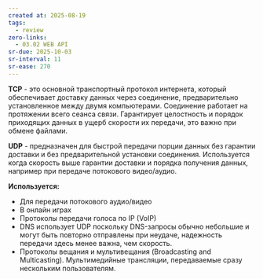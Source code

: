 ```yaml
---
created at: 2025-08-19
tags:
  - review
zero-links:
  - 03.02 WEB API
sr-due: 2025-10-03
sr-interval: 11
sr-ease: 270
---
```

**TCP** - это основной транспортный протокол интернета, который обеспечивает доставку данных через соединение, предварительно установленное между двумя компьютерами. Соединение работает на протяжении всего сеанса связи. Гарантирует целостность и порядок приходящих данных в ущерб скорости их передачи, это важно при обмене файлами.

**UDP** - предназначен для быстрой передачи порции данных без гарантии доставки и без предварительной установки соединения. Используется когда скорость выше гарантии доставки и порядка получения данных, например при передаче потокового видео/аудио.

**Используется:**

- Для передачи потокового аудио/видео
- В онлайн играх
- Протоколы передачи голоса по IP (VoIP)
- DNS использует UDP поскольку DNS-запросы обычно небольшие и могут быть повторно отправлены при неудаче, надежность передачи здесь менее важна, чем скорость.
- Протоколы вещания и мультивещания (Broadcasting and Multicasting). Мультимедийные трансляции, передаваемые сразу нескольким пользователям.